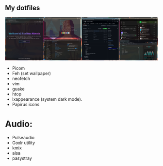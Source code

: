 ## My dotfiles

![Banner](screenshot.png)

- Picom
- Feh (set wallpaper)
- neofetch
- vim
- guake
- htop
- lxappearance (system dark mode).
- Papirus icons

# Audio:
- Pulseaudio
- Goxlr utility
- kmix
- alsa
- pasystray
